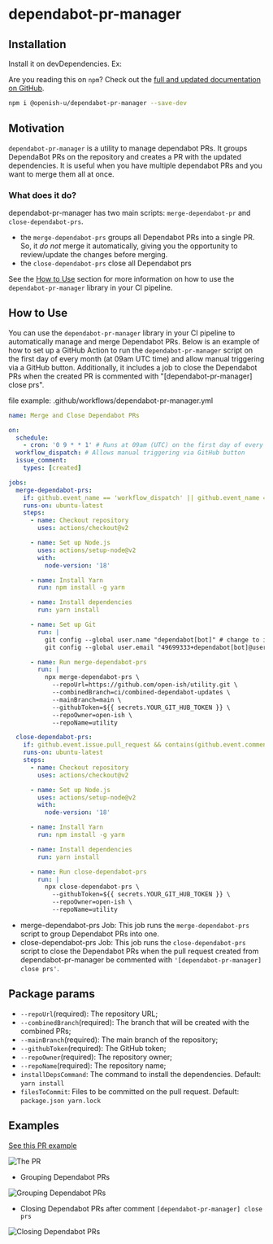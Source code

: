 # dependabot-pr-manager

## Installation

Install it on devDependencies. Ex:

Are you reading this on `npm`? Check out the [full and updated documentation on GitHub](https://github.com/open-ish/utility/blob/3f4180c042267a7ba98fefc3bbef068b41b324dd/packages/dependabot-pr-manager/README.md).

```bash
npm i @openish-u/dependabot-pr-manager --save-dev
```

## Motivation

`dependabot-pr-manager` is a utility to manage dependabot PRs. It groups DependaBot PRs on the repository and creates a PR with the updated dependencies. It is useful when you have multiple dependabot PRs and you want to merge them all at once.

### What does it do?

dependabot-pr-manager has two main scripts: `merge-dependabot-pr` and `close-dependabot-prs`.

- the `merge-dependabot-prs` groups all Dependabot PRs into a single PR. So, it _do not_ merge it automatically, giving you the opportunity to review/update the changes before merging.
- the `close-dependabot-prs` close all Dependabot prs

See the [How to Use](#how-to-use) section for more information on how to use the `dependabot-pr-manager` library in your CI pipeline.

## How to Use

You can use the `dependabot-pr-manager` library in your CI pipeline to automatically manage and merge Dependabot PRs. Below is an example of how to set up a GitHub Action to run the `dependabot-pr-manager` script on the first day of every month (at 09am UTC time) and allow manual triggering via a GitHub button. Additionally, it includes a job to close the Dependabot PRs when the created PR is commented with "[dependabot-pr-manager] close prs".

file example: .github/workflows/dependabot-pr-manager.yml

```yaml
name: Merge and Close Dependabot PRs

on:
  schedule:
    - cron: '0 9 * * 1' # Runs at 09am (UTC) on the first day of every month (useful if your dependabot runs monthly in the first day at 08am). Change to fit your needs.
  workflow_dispatch: # Allows manual triggering via GitHub button
  issue_comment:
    types: [created]

jobs:
  merge-dependabot-prs:
    if: github.event_name == 'workflow_dispatch' || github.event_name == 'schedule'
    runs-on: ubuntu-latest
    steps:
      - name: Checkout repository
        uses: actions/checkout@v2

      - name: Set up Node.js
        uses: actions/setup-node@v2
        with:
          node-version: '18'

      - name: Install Yarn
        run: npm install -g yarn

      - name: Install dependencies
        run: yarn install

      - name: Set up Git
        run: |
          git config --global user.name "dependabot[bot]" # change to it to be the user that will merge the PRs 
          git config --global user.email "49699333+dependabot[bot]@users.noreply.github.com" # change to it to be the user that will merge the PRs

      - name: Run merge-dependabot-prs
        run: |
          npx merge-dependabot-prs \
            --repoUrl=https://github.com/open-ish/utility.git \
            --combinedBranch=ci/combined-dependabot-updates \
            --mainBranch=main \
            --githubToken=${{ secrets.YOUR_GIT_HUB_TOKEN }} \
            --repoOwner=open-ish \
            --repoName=utility

  close-dependabot-prs:
    if: github.event.issue.pull_request && contains(github.event.comment.body, '[dependabot-pr-manager] close prs')
    runs-on: ubuntu-latest
    steps:
      - name: Checkout repository
        uses: actions/checkout@v2

      - name: Set up Node.js
        uses: actions/setup-node@v2
        with:
          node-version: '18'

      - name: Install Yarn
        run: npm install -g yarn

      - name: Install dependencies
        run: yarn install

      - name: Run close-dependabot-prs
        run: |
          npx close-dependabot-prs \
            --githubToken=${{ secrets.YOUR_GIT_HUB_TOKEN }} \
            --repoOwner=open-ish \
            --repoName=utility
```

- merge-dependabot-prs Job: This job runs the `merge-dependabot-prs` script to group Dependabot PRs into one.
- close-dependabot-prs Job: This job runs the `close-dependabot-prs` script to close the Dependabot PRs when the pull request created from dependabot-pr-manager be commented with `'[dependabot-pr-manager] close prs'`.

## Package params

- `--repoUrl`(required): The repository URL;
- `--combinedBranch`(required): The branch that will be created with the combined PRs;
- `--mainBranch`(required): The main branch of the repository;
- `--githubToken`(required): The GitHub token;
- `--repoOwner`(required): The repository owner;
- `--repoName`(required): The repository name;
- `installDepsCommand`: The command to install the dependencies. Default: `yarn install`
- `filesToCommit`: Files to be committed on the pull request. Default: `package.json yarn.lock`

## Examples

[See this PR example](https://github.com/open-ish/utility/pull/63)

![The PR](https://github.com/user-attachments/assets/65b88b81-6eee-41ce-bd18-30353f73ec7b)

- Grouping Dependabot PRs

![Grouping Dependabot PRs](https://github.com/user-attachments/assets/a6495e62-bdda-4929-b469-38d1c6c7c48e)

- Closing Dependabot PRs after comment `[dependabot-pr-manager] close prs`

![Closing Dependabot PRs](https://github.com/user-attachments/assets/f090c41d-2125-45d4-afc9-2aa7c22b9bee)
